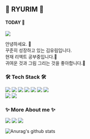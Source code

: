 ## 🔮 RYURIM 🔮
 
#### TODAY 👀
<img src="https://hits.seeyoufarm.com/api/count/incr/badge.svg?url=https%3A%2F%2Fgithub.com%2Fryurim0109&count_bg=%2379C83D&title_bg=%23555555&icon=ghostery.svg&icon_color=%23E7E7E7&title=hits&edge_flat=false"/>
  
<p> 안녕하세요. 👋 <br />
꾸준히 성장하고 있는 김유림입니다.<br />
현재 리액트 공부중입니다.🏃<br />
귀여운 것과 그림 그리는 것을 좋아합니다.👻 <br />
</p>



### 🛠 Tech Stack 🛠 
<p float="left">
<img src="https://img.shields.io/badge/html5-E34F26?style=flat&logo=html5&logoColor=white">
<img src="https://img.shields.io/badge/css-1572B6?style=flat&logo=CSS3&logoColor=white">
<img src="https://img.shields.io/badge/javascript-F7DF1E?style=flat&logo=JavaScript&logoColor=black">
<img src="https://img.shields.io/badge/python-3670A0?style=flat&logo=python&logoColor=FF9E0F">
<img src="https://img.shields.io/badge/react-1496FF?style=flat&logo=react&logoColor=white">
<img src="https://img.shields.io/badge/redux-764ABC?style=flat&logo=redux&logoColor=EF2D5E">
<img src="https://img.shields.io/badge/firebase-FFCA28?style=flat&logo=firebase&logoColor=black"> <br/>
<img src="https://img.shields.io/badge/figma-F24E1E?style=flat&logo=figma&logoColor=white">
<img src="https://img.shields.io/badge/styledcomponents-DB7093?style=flat&logo=styledcomponents&logoColor=white">
</p>

### ✨ More About me ✨ 
<p float="left">
<img src="https://img.shields.io/badge/Instagram-E4405F?style=flat-square&logo=Instagram&logoColor=white&link=https://www.instagram.com/ryu_ri_m/?hl=ko"/>
<img src="https://img.shields.io/badge/Tistory-FFB80B?style=flat-square&logo=Tistory&logoColor=white&link=https://www.instagram.com/ryu_ri_m/?hl=ko"/>
<img src="https://img.shields.io/badge/gmail-EA4335?style=flat-square&logo=gmail&logoColor=white&link=https://www.instagram.com/ryu_ri_m/?hl=ko"/>

</p>


![Anurag's github stats](https://github-readme-stats.vercel.app/api?username=ryurim0109&show_icons=true&theme=react)


